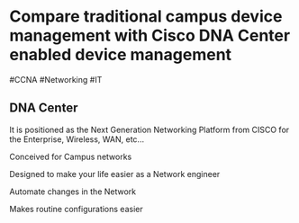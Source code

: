 # Compare traditional campus device management with Cisco DNA Center enabled device management
#CCNA #Networking #IT 



## DNA Center
It is positioned as the Next Generation Networking Platform from CISCO for the Enterprise, Wireless, WAN, etc...

Conceived for Campus networks 

Designed to make your life easier as a Network engineer

Automate changes in the Network

Makes routine configurations easier
